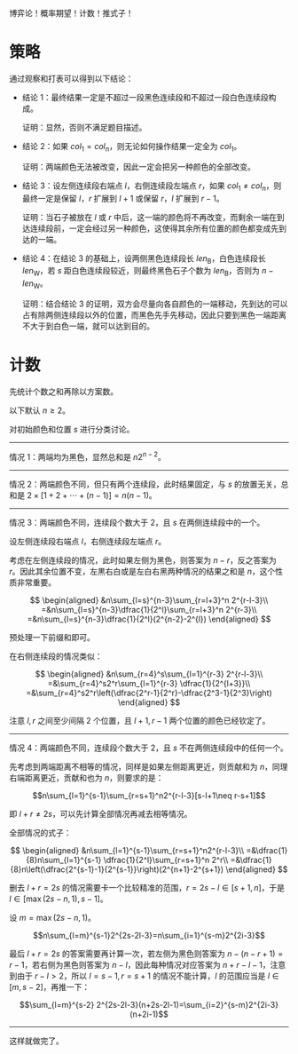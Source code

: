 博弈论！概率期望！计数！推式子！

# 策略

通过观察和打表可以得到以下结论：

- 结论 $1$：最终结果一定是不超过一段黑色连续段和不超过一段白色连续段构成。
    
    证明：显然，否则不满足题目描述。

- 结论 $2$：如果 $col_1=col_n$，则无论如何操作结果一定全为 $col_1$。

    证明：两端颜色无法被改变，因此一定会把另一种颜色的全部改变。

- 结论 $3$：设左侧连续段右端点 $l$，右侧连续段左端点 $r$，如果 $col_1\neq col_n$，则最终一定是保留 $l$，$r$ 扩展到 $l+1$ 或保留 $r$，$l$ 扩展到 $r-1$。

    证明：当石子被放在 $l$ 或 $r$ 中后，这一端的颜色将不再改变，而剩余一端在到达连续段前，一定会经过另一种颜色，这使得其余所有位置的颜色都变成先到达的一端。

- 结论 $4$：在结论 $3$ 的基础上，设两侧黑色连续段长 $len_{\mathrm{B}}$，白色连续段长 $len_{\mathrm{W}}$，若 $s$ 距白色连续段较近，则最终黑色石子个数为 $len_{\mathrm{B}}$，否则为 $n-len_{\mathrm{W}}$。

    证明：结合结论 $3$ 的证明，双方会尽量向各自颜色的一端移动，先到达的可以占有除两侧连续段以外的位置，而黑色先手先移动，因此只要到黑色一端距离不大于到白色一端，就可以达到目的。

# 计数

先统计个数之和再除以方案数。

以下默认 $n\ge 2$。

对初始颜色和位置 $s$ 进行分类讨论。

---

情况 $1$：两端均为黑色，显然总和是 $n2^{n-2}$。

---

情况 $2$：两端颜色不同，但只有两个连续段，此时结果固定，与 $s$ 的放置无关，总和是 $2\times [1+2+\cdots+(n-1)]=n(n-1)$。

---

情况 $3$：两端颜色不同，连续段个数大于 $2$，且 $s$ 在两侧连续段中的一个。

设左侧连续段右端点 $l$，右侧连续段左端点 $r$。

考虑在左侧连续段的情况，此时如果左侧为黑色，则答案为 $n-r$，反之答案为 $r$。因此其余位置不变，左黒右白或是左白右黑两种情况的结果之和是 $n$，这个性质非常重要。

$$
\begin{aligned}
&n\sum_{l=s}^{n-3}\sum_{r=l+3}^n 2^{r-l-3}\\
=&n\sum_{l=s}^{n-3}\dfrac{1}{2^l}\sum_{r=l+3}^n 2^{r-3}\\
=&n\sum_{l=s}^{n-3}\dfrac{1}{2^l}(2^{n-2}-2^{l})
\end{aligned}
$$

预处理一下前缀和即可。

在右侧连续段的情况类似：

$$
\begin{aligned}
&n\sum_{r=4}^s\sum_{l=1}^{r-3} 2^{r-l-3}\\
=&\sum_{r=4}^s2^r\sum_{l=1}^{r-3} \dfrac{1}{2^{l+3}}\\
=&\sum_{r=4}^s2^r\left(\dfrac{2^r-1}{2^r}-\dfrac{2^3-1}{2^3}\right)
\end{aligned}
$$

注意 $l,r$ 之间至少间隔 $2$ 个位置，且 $l+1,r-1$ 两个位置的颜色已经钦定了。

---

情况 $4$：两端颜色不同，连续段个数大于 $2$，且 $s$ 不在两侧连续段中的任何一个。

先考虑到两端距离不相等的情况，同样是如果左侧距离更近，则贡献和为 $n$，同理右端距离更近，贡献和也为 $n$，则要求的是：

$$n\sum_{l=1}^{s-1}\sum_{r=s+1}^n2^{r-l-3}[s-l+1\neq r-s+1]$$


即 $l+r\neq 2s$，可以先计算全部情况再减去相等情况。

全部情况的式子：

$$
\begin{aligned}
&n\sum_{l=1}^{s-1}\sum_{r=s+1}^n2^{r-l-3}\\
=&\dfrac{1}{8}n\sum_{l=1}^{s-1} \dfrac{1}{2^l}\sum_{r=s+1}^n 2^r\\
=&\dfrac{1}{8}n\left(\dfrac{2^{s-1}-1}{2^{s-1}}\right)(2^{n+1}-2^{s+1})
\end{aligned}
$$

删去 $l+r=2s$ 的情况需要卡一个比较精准的范围，$r=2s-l\in[s+1,n]$，于是 $l\in[\max(2s-n,1),s-1]$。

设 $m=\max(2s-n,1)$。

$$n\sum_{l=m}^{s-1}2^{2s-2l-3}=n\sum_{i=1}^{s-m}2^{2i-3}$$

最后 $l+r=2s$ 的答案需要再计算一次，若左侧为黑色则答案为 $n-(n-r+1)=r-1$，若右侧为黑色则答案为 $n-l$，因此每种情况对应答案为 $n+r-l-1$，注意到由于 $r-l>2$，所以 $l=s-1,r=s+1$ 的情况不能计算，$l$ 的范围应当是 $l\in[m,s-2]$，再推一下：

$$\sum_{l=m}^{s-2} 2^{2s-2l-3}(n+2s-2l-1)=\sum_{i=2}^{s-m}2^{2i-3}(n+2i-1)$$

---

这样就做完了。
